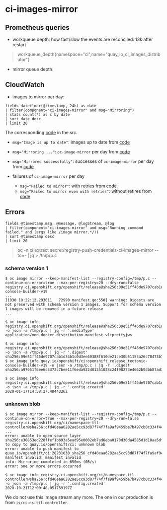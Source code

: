 # ci-images-mirror

## Prometheus queries

* workqueue depth: how fast/slow the events are reconciled: 13k after restart

> workqueue_depth{namespace="ci",name="quay_io_ci_images_distributor"}

* mirror queue depth:

## CloudWatch

* images to mirror per day:

```
fields datefloor(@timestamp, 24h) as date
| filter(component="ci-images-mirror" and msg="Mirroring")
| stats count(*) as c by date
| sort date desc
| limit 20
```

The corresponding [code](https://github.com/openshift/ci-tools/blob/4ef739fd69dc672de7673fb984d273064e9f27b4/pkg/controller/quay_io_ci_images_distributor/quay_io_ci_images_distributor.go#L178) in the src.

* `msg="Image is up to date"`: images up to date from [code](https://github.com/openshift/ci-tools/blob/e5683bf2bb5b3d11e15f37905e7d72d30bdb8e58/pkg/controller/quay_io_ci_images_distributor/quay_io_ci_images_distributor.go#L197)

* `msg="Mirroring ..."`: `oc-image-mirror` per day from [code](https://github.com/openshift/ci-tools/blob/e5683bf2bb5b3d11e15f37905e7d72d30bdb8e58/pkg/controller/quay_io_ci_images_distributor/oc_quay_io_image_helper.go#L127)

* `msg="Mirrored successfully"`: successes of `oc-image-mirror` per day from [code](https://github.com/openshift/ci-tools/blob/e5683bf2bb5b3d11e15f37905e7d72d30bdb8e58/pkg/controller/quay_io_ci_images_distributor/oc_quay_io_image_helper.go#L138)

* failures of `oc-image-mirror` per day

  * `msg="Failed to mirror"`: with retries from [code](https://github.com/openshift/ci-tools/blob/e5683bf2bb5b3d11e15f37905e7d72d30bdb8e58/pkg/controller/quay_io_ci_images_distributor/oc_quay_io_image_helper.go#L135)
  * `msg="Failed to mirror even with retries"`: without retires from [code](https://github.com/openshift/ci-tools/blob/e5683bf2bb5b3d11e15f37905e7d72d30bdb8e58/pkg/controller/quay_io_ci_images_distributor/mirror.go#L116)
 

## Errors

```
fields @timestamp,msg, @message, @logStream, @log
| filter(component="ci-images-mirror" and msg="Running command failed." and (args like /image mirror.*/))
| sort @timestamp desc 
| limit 20
```

> oc -n ci extract secret/registry-push-credentials-ci-images-mirror --to=- | jq > /tmp/p.c

### schema version 1

```console
$ oc image mirror --keep-manifest-list --registry-config=/tmp/p.c --continue-on-error=true --max-per-registry=20 --dry-run=false registry.ci.openshift.org/openshift/release@sha256:09e51ff46de9707cab1d34b1c0d3ee40388f610de21ce30b51153a26c70473b7=quay.io/openshift/ci:openshift_release_tectonic-console-builder-v19 
...
I1030 18:22:12.293011   72990 manifest.go:550] warning: Digests are not preserved with schema version 1 images. Support for schema version 1 images will be removed in a future release
...

$ oc image info registry.ci.openshift.org/openshift/release@sha256:09e51ff46de9707cab1d34b1c0d3ee40388f610de21ce30b51153a26c70473b7 -o json -a /tmp/p.c | jq -r '.mediaType'
application/vnd.docker.distribution.manifest.v1+prettyjws

$ oc image info registry.ci.openshift.org/openshift/release@sha256:09e51ff46de9707cab1d34b1c0d3ee40388f610de21ce30b51153a26c70473b7 -o json -a /tmp/p.c | jq -r '.digest'
sha256:09e51ff46de9707cab1d34b1c0d3ee40388f610de21ce30b51153a26c70473b7
$ oc image info quay.io/openshift/ci:openshift_release_tectonic-console-builder-v19 -o json -a /tmp/p.c | jq -r '.digest'
sha256:a97051f6ee6c5372c7bee11f6eda922d01351028c24f90273e4662b9dbb87ad3

$ oc image info registry.ci.openshift.org/openshift/release@sha256:09e51ff46de9707cab1d34b1c0d3ee40388f610de21ce30b51153a26c70473b7 -o json -a /tmp/p.c | jq -r '.config.created'
2020-01-17T14:58:27.4844326Z
```

### unknown blob

```console
$ oc image mirror --keep-manifest-list --registry-config=/tmp/p.c --continue-on-error=true --max-per-registry=20 --dry-run=false registry.ci.openshift.org/ci/namespace-ttl-controller@sha256:cfd40eaa6282ae5cc93d87f74f7fa9af9459be7b497cb0c334f4408b81a5142f=quay.io/openshift/ci:20231030_sha256_cfd40eaa6282ae5cc93d87f74f7fa9af9459be7b497cb0c334f4408b81a5142f
...
error: unable to open source layer sha256:e30853ed228ffef1bb93a5ead95e0002eb7ad6eba0178d30da4585d1d10aa5df to copy to quay.io/openshift/ci: unknown blob
error: unable to push manifest to quay.io/openshift/ci:20231030_sha256_cfd40eaa6282ae5cc93d87f74f7fa9af9459be7b497cb0c334f4408b81a5142f: manifest invalid: manifest invalid
info: Mirroring completed in 650ms (0B/s)
error: one or more errors occurred

$ oc image info registry.ci.openshift.org/ci/namespace-ttl-controller@sha256:cfd40eaa6282ae5cc93d87f74f7fa9af9459be7b497cb0c334f4408b81a5142f -o json -a /tmp/p.c | jq -r '.config.created'
2020-10-21T12:00:48.051759197Z
```

We do not use this image stream any more. The one in our production is from `is/ci-ns-ttl-controller`.
